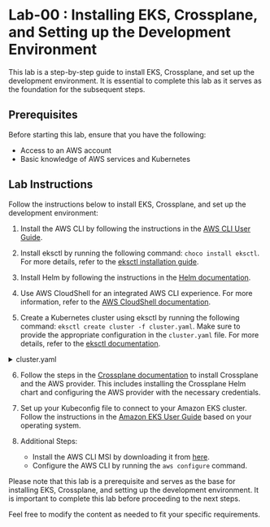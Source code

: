 # Lab-00 : Installing EKS, Crossplane, and Setting up the Development Environment

This lab is a step-by-step guide to install EKS, Crossplane, and set up the development environment. It is essential to complete this lab as it serves as the foundation for the subsequent steps.

## Prerequisites
Before starting this lab, ensure that you have the following:

- Access to an AWS account
- Basic knowledge of AWS services and Kubernetes

## Lab Instructions
Follow the instructions below to install EKS, Crossplane, and set up the development environment:

1. Install the AWS CLI by following the instructions in the [AWS CLI User Guide](https://docs.aws.amazon.com/cli/latest/userguide/getting-started-install.html).

2. Install eksctl by running the following command: `choco install eksctl`. For more details, refer to the [eksctl installation guide](https://eksctl.io/installation/).

3. Install Helm by following the instructions in the [Helm documentation](https://helm.sh/docs/intro/install/).

4. Use AWS CloudShell for an integrated AWS CLI experience. For more information, refer to the [AWS CloudShell documentation](https://aws.amazon.com/cloudshell/).

5. Create a Kubernetes cluster using eksctl by running the following command: `eksctl create cluster -f cluster.yaml`. Make sure to provide the appropriate configuration in the `cluster.yaml` file. For more details, refer to the [eksctl documentation](https://eksctl.io/).


<details>
  <summary>cluster.yaml</summary>

```yaml
# A simple example of ClusterConfig object:
---
apiVersion: eksctl.io/v1alpha5
kind: ClusterConfig

metadata:
  name: crossplane-cluster-1
  region: eu-central-1

#nodeGroups:
#  - name: ng-1
#    instanceType: m5.large
#    desiredCapacity: 1

managedNodeGroups:
- name: spot
  instanceTypes: ["t4g.medium","t4g.small"]
  spot: true
  minSize: 2
  maxSize: 4

managedNodeGroups:
- name: spot
  instanceTypes: ["t4g.medium","t4g.small"]
  spot: true
  minSize: 2
  maxSize: 4


#cloudWatch:
    #clusterLogging:
        # enable specific types of cluster control plane logs
        # enableTypes: []
        # all supported types: "api", "audit", "authenticator", "controllerManager", "scheduler"
        # supported special values: "*" and "all"

```
</details>

6. Follow the steps in the [Crossplane documentation](https://docs.crossplane.io/v1.13/getting-started/provider-aws/) to install Crossplane and the AWS provider. This includes installing the Crossplane Helm chart and configuring the AWS provider with the necessary credentials.

7. Set up your Kubeconfig file to connect to your Amazon EKS cluster. Follow the instructions in the [Amazon EKS User Guide](https://docs.aws.amazon.com/eks/latest/userguide/create-kubeconfig.html) based on your operating system.

8. Additional Steps:
   - Install the AWS CLI MSI by downloading it from [here](https://awscli.amazonaws.com/AWSCLIV2.msi).
   - Configure the AWS CLI by running the `aws configure` command.

Please note that this lab is a prerequisite and serves as the base for installing EKS, Crossplane, and setting up the development environment. It is important to complete this lab before proceeding to the next steps.

Feel free to modify the content as needed to fit your specific requirements.